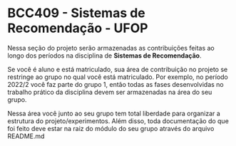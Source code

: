 # BCC409 - Sistemas de Recomendação - UFOP

Nessa seção do projeto serão armazenadas as contribuições feitas
ao longo dos períodos na disciplina de **Sistemas de Recomendação**.

Se você é aluno e está matriculado, sua área de contribuição
no projeto se restringe ao grupo no qual você está
matriculado. Por exemplo, no período 2022/2 você faz parte
do grupo 1, então todas as fases desenvolvidas no trabalho
prático da disciplina devem ser armazenadas na área do seu grupo.

Nessa área você junto ao seu grupo tem total liberdade
para organizar a estrutura do projeto/experimentos. 
Além disso, toda documentação do que foi feito deve estar na
raiz do módulo do seu grupo através do arquivo README.md